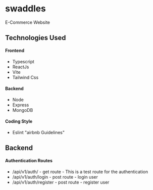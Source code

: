 # swaddles

E-Commerce Website

## Technologies Used

#### Frontend

- Typescript
- ReactJs
- Vite
- Tailwind Css

#### Backend

- Node
- Express
- MongoDB

#### Coding Style

- Eslint "airbnb Guidelines"

## Backend

#### Authentication Routes

- /api/v1/auth/ - get route - This is a test route for the authentication
- /api/v1/auth/login - post route - login user
- /api/v1/auth/register - post route - register user
